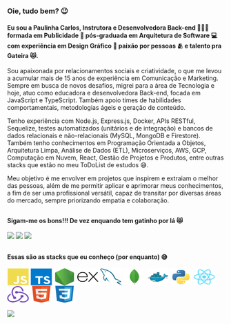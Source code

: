 ### Oie, tudo bem? 😉
#### Eu sou a Paulinha Carlos, Instrutora e Desenvolvedora Back-end 👩🏻‍💻 formada em Publicidade 🐓 pós-graduada em Arquitetura de Software 💻 com experiência em Design Gráfico 🎨 paixão por pessoas 🫂 e talento pra Gateira 😻. 

Sou apaixonada por relacionamentos sociais e criatividade, o que me levou a acumular mais de 15 anos de experiência em Comunicação e Marketing. Sempre em busca de novos desafios, migrei para a área de Tecnologia e hoje, atuo como educadora e desenvolvedora Back-end, focada em JavaScript e TypeScript. Também apoio times de habilidades comportamentais, metodologias ágeis e geração de conteúdo.
 
Tenho experiência com Node.js, Express.js, Docker, APIs RESTful, Sequelize, testes automatizados (unitários e de integração) e bancos de dados relacionais e não-relacionais (MySQL, MongoDB e Firestore). Também tenho conhecimentos em Programação Orientada a Objetos, Arquitetura Limpa, Análise de Dados (ETL), Microserviços, AWS, GCP, Computação em Nuvem, React, Gestão de Projetos e Produtos, entre outras stacks que estão no meu ToDoList de estudos 😅.

Meu objetivo é me envolver em projetos que inspirem e extraiam o melhor das pessoas, além de me permitir aplicar e aprimorar meus conhecimentos, a fim de ser uma profissional versátil, capaz de transitar por diversas áreas do mercado, sempre priorizando empatia e colaboração.

  ##
  
 #### Sigam-me os bons!!! De vez enquando tem gatinho por lá 😻 
 
 
 <div> 
  <a href="https://www.linkedin.com/in/apaulinhacarlos" target="_blank"><img src="https://img.shields.io/badge/-LinkedIn-%230077B5?style=for-the-badge&logo=linkedin&logoColor=white" target="_blank"></a> 
  <a href="https://instagram.com/apaulinhacarlos" target="_blank"><img src="https://img.shields.io/badge/-Instagram-%23E4405F?style=for-the-badge&logo=instagram&logoColor=white" target="_blank"></a> 
  <a href="mailto:apaulinhacarlos@gmail.com"><img src="https://img.shields.io/badge/-Gmail-%23333?style=for-the-badge&logo=gmail&logoColor=white" target="_blank"></a> 
</div>


##

#### Essas são as stacks que eu conheço (por enquanto) 😅
<div style="display: inline_block">
  <img align="center" alt="paulinha-js" height="40" width="50" src="https://raw.githubusercontent.com/devicons/devicon/master/icons/javascript/javascript-plain.svg" title="JavaScript">
  <img align="center" alt="paulinha-js" height="40" width="50" src="https://raw.githubusercontent.com/devicons/devicon/master/icons/typescript/typescript-original.svg" title="TypeScript">
  <img align="center" alt="paulinha-node" height="40" width="50" src="https://raw.githubusercontent.com/devicons/devicon/master/icons/nodejs/nodejs-original.svg" title="NodeJs">
  <img align="center" alt="paulinha-express" height="40" width="50" src="https://raw.githubusercontent.com/devicons/devicon/master/icons/express/express-original.svg" title="ExpressJs">
  <img align="center" alt="paulinha-mysql" height="40" width="50" src="https://raw.githubusercontent.com/devicons/devicon/master/icons/mysql/mysql-original.svg" title="MySQL">
  <img align="center" alt="paulinha-mongodb" height="40" width="50" src="https://raw.githubusercontent.com/devicons/devicon/master/icons/mongodb/mongodb-original.svg" title="MongoDB">
  <img align="center" alt="paulinha-docker" height="40" width="50" src="https://raw.githubusercontent.com/devicons/devicon/master/icons/docker/docker-original.svg" title="Docker">  
  <img align="center" alt="paulinha-python" height="40" width="50" src="https://raw.githubusercontent.com/devicons/devicon/master/icons/python/python-original.svg" title="Python">  
  <img align="center" alt="paulinha-react" height="40" width="50" src="https://raw.githubusercontent.com/devicons/devicon/master/icons/react/react-original.svg" title="React">
  <img align="center" alt="paulinha-redux" height="40" width="50" src="https://raw.githubusercontent.com/devicons/devicon/master/icons/redux/redux-original.svg" title="Redux">
  <img align="center" alt="paulinha-HTML" height="40" width="50" src="https://raw.githubusercontent.com/devicons/devicon/master/icons/html5/html5-original.svg" title="HTML">
  <img align="center" alt="paulinha-CSS" height="40" width="50" src="https://raw.githubusercontent.com/devicons/devicon/master/icons/css3/css3-original.svg" title="CSS">  
</div>

<div>
  <br>
  <a href="https://github.com/apaulinhacarlos">
  <img height="165em" src="https://github-readme-stats.vercel.app/api/top-langs/?username=apaulinhacarlos&layout=compact&theme=dracula"/>
  </a>
</div>


<!---
  ##

| ![](http://github-profile-summary-cards.vercel.app/api/cards/stats?username=apaulinhacarlos&theme=dracula) | ![](http://github-profile-summary-cards.vercel.app/api/cards/repos-per-language?username=apaulinhacarlos&hide=Html&theme=dracula) | ![](http://github-profile-summary-cards.vercel.app/api/cards/most-commit-language?username=apaulinhacarlos&theme=dracula) |
| :-------------------------------------------------------------------------------------------------------: | :------------------------------------------------------------------------------------------------------------------------------: | :----------------------------------------------------------------------------------------------------------------------: |

| ![](http://github-profile-summary-cards.vercel.app/api/cards/profile-details?username=apaulinhacarlos&theme=dracula) | ![](https://github-readme-streak-stats.herokuapp.com/?user=apaulinhacarlos&theme=dracula&hide_border=true&date_format=M%20j%5B%2C%20Y%5D&background=1A1B27&stroke=35AFA3&ring=BF91F3&fire=BF91F3&currStreakNum=BF91F3&sideNums=BF91F3&currStreakLabel=BF91F3&sideLabels=BF91F3&dates=35AFA3) |
| :-----------------------------------------------------------------------------------------------------------------: | :-----------------------------------------------------------------------------------------------------------------------------------------------------------------------------------------------------------------------------------------------------------------------------------------: |
  </div>



<picture>
  <source media="(prefers-color-scheme: dark)" srcset="https://raw.githubusercontent.com/apaulinhacarlos/apaulinhacarlos/output/github-contribution-grid-snake-dark.svg">
  <source media="(prefers-color-scheme: light)" srcset="https://raw.githubusercontent.com/apaulinhacarlos/apaulinhacarlos/output/github-contribution-grid-snake.svg">
  <img alt="github contribution grid snake animation" src="https://raw.githubusercontent.com/apaulinhacarlos/apaulinhacarlos/output/github-contribution-grid-snake.svg">
</picture>
<br><br>
 
 ---
  
<p align="center"> Total de Visitas no Perfil: <img src="https://em-content.zobj.net/thumbs/120/apple/325/detective_1f575-fe0f.png" alt=":detective:" height="24" width="24" /> </p>
<p align="center"> 
   <img align="center" src="https://profile-counter.glitch.me/apaulinhacarlos/count.svg" />
</p>

-->

<!--- 

![Snake animation](https://github.com/apaulinhacarlos/apaulinhacarlos/blob/output/github-contribution-grid-snake.svg)

<div>
GitHub Stats 
  <a href="https://github.com/apaulinhacarlos">
  <img height="165em" src="https://github-readme-stats.vercel.app/api?username=apaulinhacarlos&show_icons=true&theme=dracula&include_all_commits=true&count_private=true"/>
  <img height="165em" src="https://github-readme-stats.vercel.app/api/top-langs/?username=apaulinhacarlos&layout=compact&langs_count=7&theme=dracula"/>
  </a>
</div>


GitHub Stats
<div>
  <a href="https://github.com/apaulinhacarlos">
  <img height="165em" src="https://github-readme-stats.vercel.app/api?username=apaulinhacarlos&show_icons=true&theme=dracula&count_private=true"/>
  <img height="165em" src="https://github-readme-stats.vercel.app/api/top-langs/?username=apaulinhacarlos&layout=compact&theme=dracula"/>
  </a>
</div>

-->

